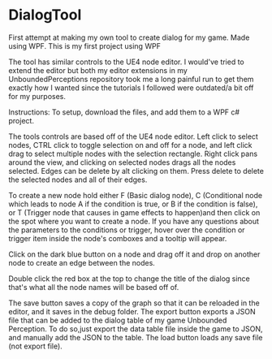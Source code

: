 # DialogTool
First attempt at making my own tool to create dialog for my game.  Made using WPF.  This is my first project using WPF

The tool has similar controls to the UE4 node editor.  I would've tried to extend the editor but both my editor extensions in my UnboundedPerceptions repository took me a long painful run to get them exactly how I wanted since the 
tutorials I followed were outdated/a bit off for my purposes.  

Instructions:
To setup, download the files, and add them to a WPF c# project.  

The tools controls are based off of the UE4 node editor.  Left click to select nodes, CTRL click to toggle selection on and off for a node, and left click drag to select multiple nodes with the selection rectangle.  Right click pans around the view, and clicking on selected nodes drags all the nodes selected.  Edges can be delete by alt clicking on them.  Press delete to delete the selected nodes and all of their edges.

To create a new node hold either F (Basic dialog node), C (Conditional node which leads to node A if the condition is true, or B if the condition is false), or T (Trigger node that causes in game effects to happen)and then click on the spot where you want to create a node.  If you have any questions about the parameters to the conditions or trigger, hover over the condition or trigger item inside the node's comboxes and a tooltip will appear.

Click on the dark blue button on a node and drag off it and drop on another node to create an edge between the nodes.

Double click the red box at the top to change the title of the dialog since that's what all the node names  will be based off of.  

The save button saves a copy of the graph so that it can be reloaded in the editor, and it saves in the debug folder.  The export button exports a JSON file that can be added to the dialog table of my game Unbounded Perception.  To do so,just export the data table file inside the game to JSON, and manually add the JSON to the table.  The load button loads any save file (not export file).  



